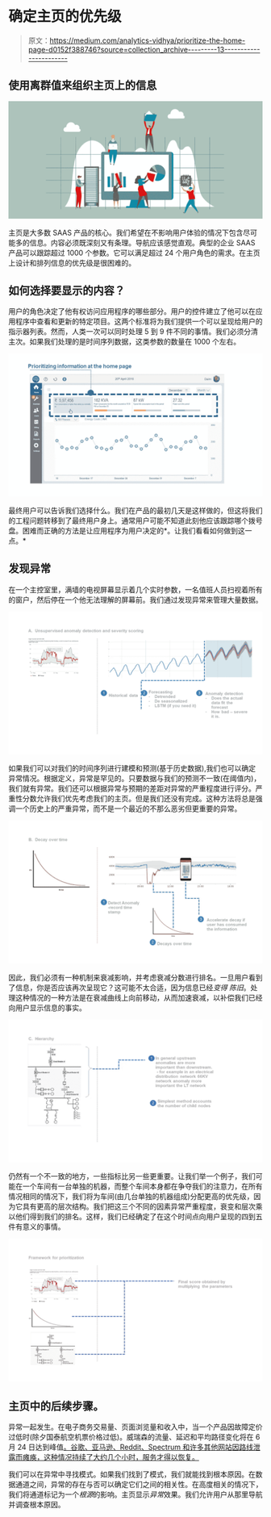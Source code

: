 # 确定主页的优先级

> 原文：<https://medium.com/analytics-vidhya/prioritize-the-home-page-d0152f388746?source=collection_archive---------13----------------------->

## 使用离群值来组织主页上的信息

![](img/4ecc3dcb8ecf70503773b704b8751a6c.png)

主页是大多数 SAAS 产品的核心。我们希望在不影响用户体验的情况下包含尽可能多的信息。内容必须既深刻又有条理。导航应该感觉直观。典型的企业 SAAS 产品可以跟踪超过 1000 个参数。它可以满足超过 24 个用户角色的需求。在主页上设计和排列信息的优先级是很困难的。

## 如何选择要显示的内容？

用户的角色决定了他有权访问应用程序的哪些部分。用户的控件建立了他可以在应用程序中查看和更新的特定项目。这两个标准将为我们提供一个可以呈现给用户的指示器列表。然而，人类一次可以同时处理 5 到 9 件不同的事情。我们必须分清主次。如果我们处理的是时间序列数据，这类参数的数量在 1000 个左右。

![](img/4c63e6d13f30801c235cdcff3de8d3bf.png)

最终用户可以告诉我们选择什么。我们在产品的最初几天是这样做的，但这将我们的工程问题转移到了最终用户身上。通常用户可能不知道此刻他应该跟踪哪个拨号盘。困难而正确的方法是让应用程序为用户决定的*。让我们看看如何做到这一点。*

## 发现异常

在一个主控室里，满墙的电视屏幕显示着几个实时参数，一名值班人员扫视着所有的窗户，然后停在一个他无法理解的屏幕前。我们通过发现异常来管理大量数据。

![](img/105069720ce55dbc13bca4e0954fdc80.png)

如果我们可以对我们的时间序列进行建模和预测(基于历史数据),我们也可以确定异常情况。根据定义，异常是罕见的。只要数据与我们的预测不一致(在阈值内)，我们就有异常。我们还可以根据异常与预期的差距对异常的严重程度进行评分。严重性分数允许我们优先考虑我们的主页。但是我们还没有完成。这种方法将总是强调一个历史上的严重异常，而不是一个最近的不那么恶劣但更重要的异常。

![](img/4b39e3720d2a4372be8e31c8ceb4f650.png)

因此，我们必须有一种机制来衰减影响，并考虑衰减分数进行排名。一旦用户看到了信息，你是否应该再次呈现它？这可能不太合适，因为信息已经*变得* *陈旧*。处理这种情况的一种方法是在衰减曲线上向前移动，从而加速衰减，以补偿我们已经向用户显示信息的事实。

![](img/b2a1a582cb2f46fe7cefec1df5106550.png)

仍然有一个不一致的地方，一些指标比另一些更重要。让我们举一个例子，我们可能在一个车间有一台单独的机器，而整个车间本身都在争夺我们的注意力，在所有情况相同的情况下，我们将为车间(由几台单独的机器组成)分配更高的优先级，因为它具有更高的层次结构。我们把这三个不同的因素异常严重程度，衰变和层次乘以他们得到我们的排名。这样，我们已经确定了在这个时间点向用户呈现的四到五件有意义的事情。

![](img/14942e3c3ad440899bcc7048ade03012.png)

## 主页中的后续步骤。

异常一起发生。在电子商务交易量、页面浏览量和收入中，当一个产品因故障定价过低时(除夕国泰航空机票价格过低)。威瑞森的流量、延迟和平均路径变化将在 6 月 24 日达到峰值[。谷歌、亚马逊、Reddit、Spectrum 和许多其他网站因路线泄露而瘫痪，这种情况持续了大约几个小时，服务才得以恢复。](https://www.washingtonpost.com/technology/2019/06/24/verizon-amazon-web-services-outages-reported-throughout-northeastern-us/?noredirect=on)

我们可以在异常中寻找模式。如果我们找到了模式，我们就能找到根本原因。在数据通道之间，异常的存在与否可以确定它们之间的相关性。在高度相关的情况下，我们将通道标记为一个*根源*的影响。主页显示*异常*效果。我们允许用户从那里导航并调查根本原因。
